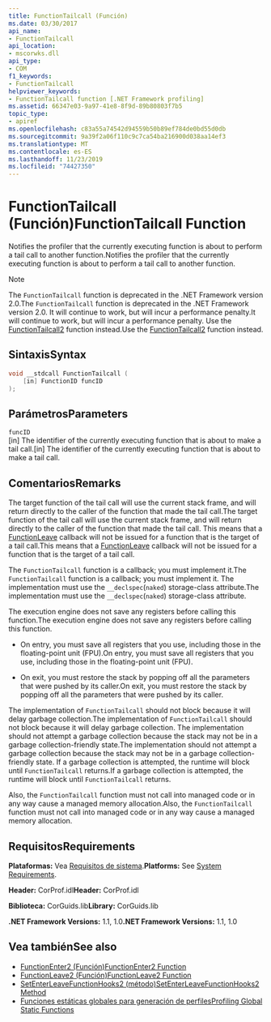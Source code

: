 ```yaml
---
title: FunctionTailcall (Función)
ms.date: 03/30/2017
api_name:
- FunctionTailcall
api_location:
- mscorwks.dll
api_type:
- COM
f1_keywords:
- FunctionTailcall
helpviewer_keywords:
- FunctionTailcall function [.NET Framework profiling]
ms.assetid: 66347e03-9a97-41e8-8f9d-89b80803f7b5
topic_type:
- apiref
ms.openlocfilehash: c83a55a74542d94559b50b89ef784de0bd55d0db
ms.sourcegitcommit: 9a39f2a06f110c9c7ca54ba216900d038aa14ef3
ms.translationtype: MT
ms.contentlocale: es-ES
ms.lasthandoff: 11/23/2019
ms.locfileid: "74427350"
---
```

# <a name="functiontailcall-function"></a><span data-ttu-id="ec8f4-102">FunctionTailcall (Función)</span><span class="sxs-lookup"><span data-stu-id="ec8f4-102">FunctionTailcall Function</span></span>
<span data-ttu-id="ec8f4-103">Notifies the profiler that the currently executing function is about to perform a tail call to another function.</span><span class="sxs-lookup"><span data-stu-id="ec8f4-103">Notifies the profiler that the currently executing function is about to perform a tail call to another function.</span></span>  
  
> [!NOTE]
> <span data-ttu-id="ec8f4-104">The `FunctionTailcall` function is deprecated in the .NET Framework version 2.0.</span><span class="sxs-lookup"><span data-stu-id="ec8f4-104">The `FunctionTailcall` function is deprecated in the .NET Framework version 2.0.</span></span> <span data-ttu-id="ec8f4-105">It will continue to work, but will incur a performance penalty.</span><span class="sxs-lookup"><span data-stu-id="ec8f4-105">It will continue to work, but will incur a performance penalty.</span></span> <span data-ttu-id="ec8f4-106">Use the [FunctionTailcall2](../../../../docs/framework/unmanaged-api/profiling/functiontailcall2-function.md) function instead.</span><span class="sxs-lookup"><span data-stu-id="ec8f4-106">Use the [FunctionTailcall2](../../../../docs/framework/unmanaged-api/profiling/functiontailcall2-function.md) function instead.</span></span>  
  
## <a name="syntax"></a><span data-ttu-id="ec8f4-107">Sintaxis</span><span class="sxs-lookup"><span data-stu-id="ec8f4-107">Syntax</span></span>  
  
```cpp
void __stdcall FunctionTailcall (  
    [in] FunctionID funcID  
);  
```  
  
## <a name="parameters"></a><span data-ttu-id="ec8f4-108">Parámetros</span><span class="sxs-lookup"><span data-stu-id="ec8f4-108">Parameters</span></span>  
 `funcID`  
 <span data-ttu-id="ec8f4-109">[in] The identifier of the currently executing function that is about to make a tail call.</span><span class="sxs-lookup"><span data-stu-id="ec8f4-109">[in] The identifier of the currently executing function that is about to make a tail call.</span></span>  
  
## <a name="remarks"></a><span data-ttu-id="ec8f4-110">Comentarios</span><span class="sxs-lookup"><span data-stu-id="ec8f4-110">Remarks</span></span>  
 <span data-ttu-id="ec8f4-111">The target function of the tail call will use the current stack frame, and will return directly to the caller of the function that made the tail call.</span><span class="sxs-lookup"><span data-stu-id="ec8f4-111">The target function of the tail call will use the current stack frame, and will return directly to the caller of the function that made the tail call.</span></span> <span data-ttu-id="ec8f4-112">This means that a [FunctionLeave](../../../../docs/framework/unmanaged-api/profiling/functionleave-function.md) callback will not be issued for a function that is the target of a tail call.</span><span class="sxs-lookup"><span data-stu-id="ec8f4-112">This means that a [FunctionLeave](../../../../docs/framework/unmanaged-api/profiling/functionleave-function.md) callback will not be issued for a function that is the target of a tail call.</span></span>  
  
 <span data-ttu-id="ec8f4-113">The `FunctionTailcall` function is a callback; you must implement it.</span><span class="sxs-lookup"><span data-stu-id="ec8f4-113">The `FunctionTailcall` function is a callback; you must implement it.</span></span> <span data-ttu-id="ec8f4-114">The implementation must use the `__declspec`(`naked`) storage-class attribute.</span><span class="sxs-lookup"><span data-stu-id="ec8f4-114">The implementation must use the `__declspec`(`naked`) storage-class attribute.</span></span>  
  
 <span data-ttu-id="ec8f4-115">The execution engine does not save any registers before calling this function.</span><span class="sxs-lookup"><span data-stu-id="ec8f4-115">The execution engine does not save any registers before calling this function.</span></span>  
  
- <span data-ttu-id="ec8f4-116">On entry, you must save all registers that you use, including those in the floating-point unit (FPU).</span><span class="sxs-lookup"><span data-stu-id="ec8f4-116">On entry, you must save all registers that you use, including those in the floating-point unit (FPU).</span></span>  
  
- <span data-ttu-id="ec8f4-117">On exit, you must restore the stack by popping off all the parameters that were pushed by its caller.</span><span class="sxs-lookup"><span data-stu-id="ec8f4-117">On exit, you must restore the stack by popping off all the parameters that were pushed by its caller.</span></span>  
  
 <span data-ttu-id="ec8f4-118">The implementation of `FunctionTailcall` should not block because it will delay garbage collection.</span><span class="sxs-lookup"><span data-stu-id="ec8f4-118">The implementation of `FunctionTailcall` should not block because it will delay garbage collection.</span></span> <span data-ttu-id="ec8f4-119">The implementation should not attempt a garbage collection because the stack may not be in a garbage collection-friendly state.</span><span class="sxs-lookup"><span data-stu-id="ec8f4-119">The implementation should not attempt a garbage collection because the stack may not be in a garbage collection-friendly state.</span></span> <span data-ttu-id="ec8f4-120">If a garbage collection is attempted, the runtime will block until `FunctionTailcall` returns.</span><span class="sxs-lookup"><span data-stu-id="ec8f4-120">If a garbage collection is attempted, the runtime will block until `FunctionTailcall` returns.</span></span>  
  
 <span data-ttu-id="ec8f4-121">Also, the `FunctionTailcall` function must not call into managed code or in any way cause a managed memory allocation.</span><span class="sxs-lookup"><span data-stu-id="ec8f4-121">Also, the `FunctionTailcall` function must not call into managed code or in any way cause a managed memory allocation.</span></span>  
  
## <a name="requirements"></a><span data-ttu-id="ec8f4-122">Requisitos</span><span class="sxs-lookup"><span data-stu-id="ec8f4-122">Requirements</span></span>  
 <span data-ttu-id="ec8f4-123">**Plataformas:** Vea [Requisitos de sistema](../../../../docs/framework/get-started/system-requirements.md).</span><span class="sxs-lookup"><span data-stu-id="ec8f4-123">**Platforms:** See [System Requirements](../../../../docs/framework/get-started/system-requirements.md).</span></span>  
  
 <span data-ttu-id="ec8f4-124">**Header:** CorProf.idl</span><span class="sxs-lookup"><span data-stu-id="ec8f4-124">**Header:** CorProf.idl</span></span>  
  
 <span data-ttu-id="ec8f4-125">**Biblioteca:** CorGuids.lib</span><span class="sxs-lookup"><span data-stu-id="ec8f4-125">**Library:** CorGuids.lib</span></span>  
  
 <span data-ttu-id="ec8f4-126">**.NET Framework Versions:** 1.1, 1.0</span><span class="sxs-lookup"><span data-stu-id="ec8f4-126">**.NET Framework Versions:** 1.1, 1.0</span></span>  
  
## <a name="see-also"></a><span data-ttu-id="ec8f4-127">Vea también</span><span class="sxs-lookup"><span data-stu-id="ec8f4-127">See also</span></span>

- [<span data-ttu-id="ec8f4-128">FunctionEnter2 (Función)</span><span class="sxs-lookup"><span data-stu-id="ec8f4-128">FunctionEnter2 Function</span></span>](../../../../docs/framework/unmanaged-api/profiling/functionenter2-function.md)
- [<span data-ttu-id="ec8f4-129">FunctionLeave2 (Función)</span><span class="sxs-lookup"><span data-stu-id="ec8f4-129">FunctionLeave2 Function</span></span>](../../../../docs/framework/unmanaged-api/profiling/functionleave2-function.md)
- [<span data-ttu-id="ec8f4-130">SetEnterLeaveFunctionHooks2 (método)</span><span class="sxs-lookup"><span data-stu-id="ec8f4-130">SetEnterLeaveFunctionHooks2 Method</span></span>](../../../../docs/framework/unmanaged-api/profiling/icorprofilerinfo2-setenterleavefunctionhooks2-method.md)
- [<span data-ttu-id="ec8f4-131">Funciones estáticas globales para generación de perfiles</span><span class="sxs-lookup"><span data-stu-id="ec8f4-131">Profiling Global Static Functions</span></span>](../../../../docs/framework/unmanaged-api/profiling/profiling-global-static-functions.md)

